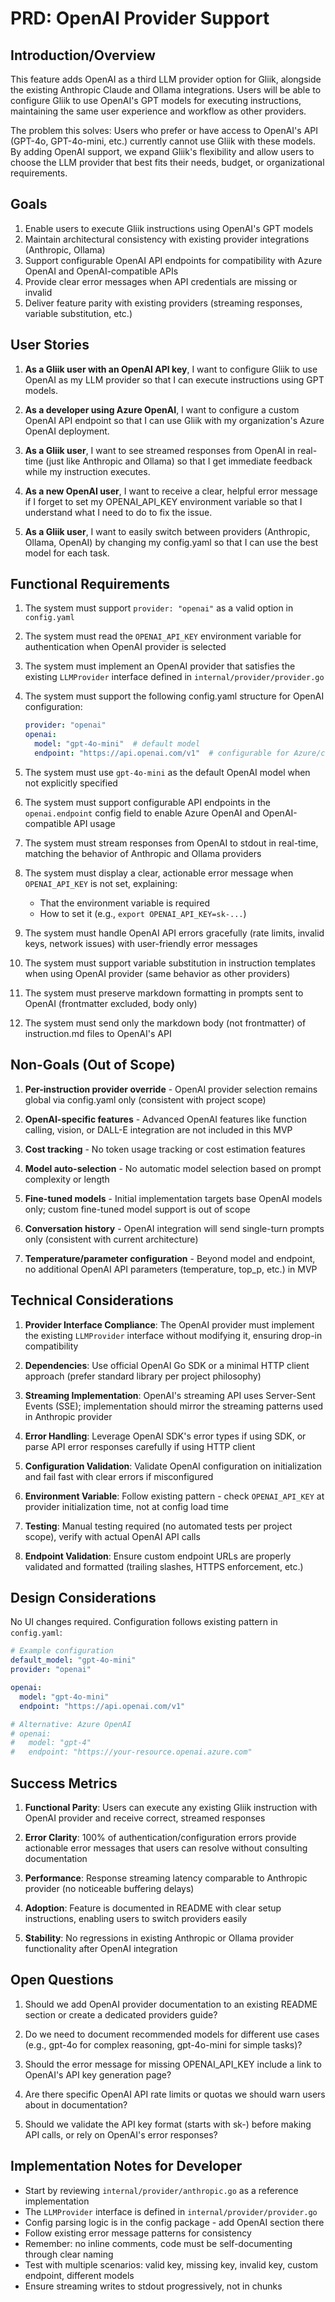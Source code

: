 # PRD: OpenAI Provider Support

## Introduction/Overview

This feature adds OpenAI as a third LLM provider option for Gliik, alongside the existing Anthropic Claude and Ollama integrations. Users will be able to configure Gliik to use OpenAI's GPT models for executing instructions, maintaining the same user experience and workflow as other providers.

The problem this solves: Users who prefer or have access to OpenAI's API (GPT-4o, GPT-4o-mini, etc.) currently cannot use Gliik with these models. By adding OpenAI support, we expand Gliik's flexibility and allow users to choose the LLM provider that best fits their needs, budget, or organizational requirements.

## Goals

1. Enable users to execute Gliik instructions using OpenAI's GPT models
2. Maintain architectural consistency with existing provider integrations (Anthropic, Ollama)
3. Support configurable OpenAI API endpoints for compatibility with Azure OpenAI and OpenAI-compatible APIs
4. Provide clear error messages when API credentials are missing or invalid
5. Deliver feature parity with existing providers (streaming responses, variable substitution, etc.)

## User Stories

1. **As a Gliik user with an OpenAI API key**, I want to configure Gliik to use OpenAI as my LLM provider so that I can execute instructions using GPT models.

2. **As a developer using Azure OpenAI**, I want to configure a custom OpenAI API endpoint so that I can use Gliik with my organization's Azure OpenAI deployment.

3. **As a Gliik user**, I want to see streamed responses from OpenAI in real-time (just like Anthropic and Ollama) so that I get immediate feedback while my instruction executes.

4. **As a new OpenAI user**, I want to receive a clear, helpful error message if I forget to set my OPENAI_API_KEY environment variable so that I understand what I need to do to fix the issue.

5. **As a Gliik user**, I want to easily switch between providers (Anthropic, Ollama, OpenAI) by changing my config.yaml so that I can use the best model for each task.

## Functional Requirements

1. The system must support `provider: "openai"` as a valid option in `config.yaml`

2. The system must read the `OPENAI_API_KEY` environment variable for authentication when OpenAI provider is selected

3. The system must implement an OpenAI provider that satisfies the existing `LLMProvider` interface defined in `internal/provider/provider.go`

4. The system must support the following config.yaml structure for OpenAI configuration:
   ```yaml
   provider: "openai"
   openai:
     model: "gpt-4o-mini"  # default model
     endpoint: "https://api.openai.com/v1"  # configurable for Azure/compatible APIs
   ```

5. The system must use `gpt-4o-mini` as the default OpenAI model when not explicitly specified

6. The system must support configurable API endpoints in the `openai.endpoint` config field to enable Azure OpenAI and OpenAI-compatible API usage

7. The system must stream responses from OpenAI to stdout in real-time, matching the behavior of Anthropic and Ollama providers

8. The system must display a clear, actionable error message when `OPENAI_API_KEY` is not set, explaining:
   - That the environment variable is required
   - How to set it (e.g., `export OPENAI_API_KEY=sk-...`)

9. The system must handle OpenAI API errors gracefully (rate limits, invalid keys, network issues) with user-friendly error messages

10. The system must support variable substitution in instruction templates when using OpenAI provider (same behavior as other providers)

11. The system must preserve markdown formatting in prompts sent to OpenAI (frontmatter excluded, body only)

12. The system must send only the markdown body (not frontmatter) of instruction.md files to OpenAI's API

## Non-Goals (Out of Scope)

1. **Per-instruction provider override** - OpenAI provider selection remains global via config.yaml only (consistent with project scope)

2. **OpenAI-specific features** - Advanced OpenAI features like function calling, vision, or DALL-E integration are not included in this MVP

3. **Cost tracking** - No token usage tracking or cost estimation features

4. **Model auto-selection** - No automatic model selection based on prompt complexity or length

5. **Fine-tuned models** - Initial implementation targets base OpenAI models only; custom fine-tuned model support is out of scope

6. **Conversation history** - OpenAI integration will send single-turn prompts only (consistent with current architecture)

7. **Temperature/parameter configuration** - Beyond model and endpoint, no additional OpenAI API parameters (temperature, top_p, etc.) in MVP

## Technical Considerations

1. **Provider Interface Compliance**: The OpenAI provider must implement the existing `LLMProvider` interface without modifying it, ensuring drop-in compatibility

2. **Dependencies**: Use official OpenAI Go SDK or a minimal HTTP client approach (prefer standard library per project philosophy)

3. **Streaming Implementation**: OpenAI's streaming API uses Server-Sent Events (SSE); implementation should mirror the streaming patterns used in Anthropic provider

4. **Error Handling**: Leverage OpenAI SDK's error types if using SDK, or parse API error responses carefully if using HTTP client

5. **Configuration Validation**: Validate OpenAI configuration on initialization and fail fast with clear errors if misconfigured

6. **Environment Variable**: Follow existing pattern - check `OPENAI_API_KEY` at provider initialization time, not at config load time

7. **Testing**: Manual testing required (no automated tests per project scope), verify with actual OpenAI API calls

8. **Endpoint Validation**: Ensure custom endpoint URLs are properly validated and formatted (trailing slashes, HTTPS enforcement, etc.)

## Design Considerations

No UI changes required. Configuration follows existing pattern in `config.yaml`:

```yaml
# Example configuration
default_model: "gpt-4o-mini"
provider: "openai"

openai:
  model: "gpt-4o-mini"
  endpoint: "https://api.openai.com/v1"

# Alternative: Azure OpenAI
# openai:
#   model: "gpt-4"
#   endpoint: "https://your-resource.openai.azure.com"
```

## Success Metrics

1. **Functional Parity**: Users can execute any existing Gliik instruction with OpenAI provider and receive correct, streamed responses

2. **Error Clarity**: 100% of authentication/configuration errors provide actionable error messages that users can resolve without consulting documentation

3. **Performance**: Response streaming latency comparable to Anthropic provider (no noticeable buffering delays)

4. **Adoption**: Feature is documented in README with clear setup instructions, enabling users to switch providers easily

5. **Stability**: No regressions in existing Anthropic or Ollama provider functionality after OpenAI integration

## Open Questions

1. Should we add OpenAI provider documentation to an existing README section or create a dedicated providers guide?

2. Do we need to document recommended models for different use cases (e.g., gpt-4o for complex reasoning, gpt-4o-mini for simple tasks)?

3. Should the error message for missing OPENAI_API_KEY include a link to OpenAI's API key generation page?

4. Are there specific OpenAI API rate limits or quotas we should warn users about in documentation?

5. Should we validate the API key format (starts with sk-) before making API calls, or rely on OpenAI's error responses?

## Implementation Notes for Developer

- Start by reviewing `internal/provider/anthropic.go` as a reference implementation
- The `LLMProvider` interface is defined in `internal/provider/provider.go`
- Config parsing logic is in the config package - add OpenAI section there
- Follow existing error message patterns for consistency
- Remember: no inline comments, code must be self-documenting through clear naming
- Test with multiple scenarios: valid key, missing key, invalid key, custom endpoint, different models
- Ensure streaming writes to stdout progressively, not in chunks
